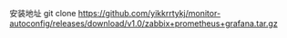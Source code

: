 
安装地址    git clone https://github.com/yikkrrtykj/monitor-autoconfig/releases/download/v1.0/zabbix+prometheus+grafana.tar.gz
